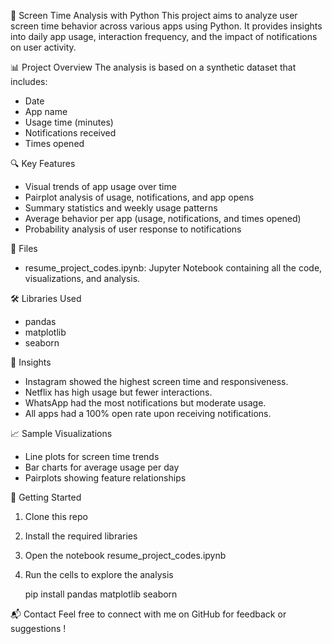 📱 Screen Time Analysis with Python
This project aims to analyze user screen time behavior across various apps using Python. It provides insights into daily app usage, interaction frequency, and the impact of notifications on user activity.

📊 Project Overview
The analysis is based on a synthetic dataset that includes:
- Date
- App name
- Usage time (minutes)
- Notifications received
- Times opened

🔍 Key Features
- Visual trends of app usage over time
- Pairplot analysis of usage, notifications, and app opens
- Summary statistics and weekly usage patterns
- Average behavior per app (usage, notifications, and times opened)
- Probability analysis of user response to notifications

📁 Files
- resume_project_codes.ipynb: Jupyter Notebook containing all the code, visualizations, and analysis.

🛠️ Libraries Used
- pandas
- matplotlib
- seaborn

📌 Insights
- Instagram showed the highest screen time and responsiveness.
- Netflix has high usage but fewer interactions.
- WhatsApp had the most notifications but moderate usage.
- All apps had a 100% open rate upon receiving notifications.

📈 Sample Visualizations
- Line plots for screen time trends
- Bar charts for average usage per day
- Pairplots showing feature relationships

🚀 Getting Started
1. Clone this repo
2. Install the required libraries
3. Open the notebook resume_project_codes.ipynb
4. Run the cells to explore the analysis

      pip install pandas matplotlib seaborn

📬 Contact
Feel free to connect with me on GitHub for feedback or suggestions !
